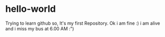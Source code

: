 # hello-world
Trying to learn github so, It's my first Repository.
Ok i am fine :) i am alive and i miss my bus at 6.00 AM :")
